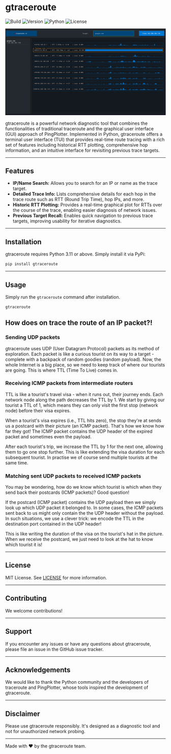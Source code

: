 # gtraceroute

![Build](https://img.shields.io/badge/build-passing-brightgreen)
![Version](https://img.shields.io/badge/version-0.1.0-blue)
![Python](https://img.shields.io/badge/Python-3.11-blue)
![License](https://img.shields.io/badge/License-MIT-green.svg)

![gtraceroute screenshot](banner.png)

gtraceroute is a powerful network diagnostic tool that combines the functionalities of traditional traceroute and the graphical user interface (GUI) approach of PingPlotter. Implemented in Python, gtraceroute offers a terminal user interface (TUI) that provides real-time route tracing with a rich set of features including historical RTT plotting, comprehensive hop information, and an intuitive interface for revisiting previous trace targets.

---

## Features

- **IP/Name Search:** Allows you to search for an IP or name as the trace target.
- **Detailed Trace Info:** Lists comprehensive details for each hop in the trace route such as RTT (Round Trip Time), hop IPs, and more.
- **Historic RTT Plotting:** Provides a real-time graphical plot for RTTs over the course of the trace, enabling easier diagnosis of network issues.
- **Previous Target Recall:** Enables quick navigation to previous trace targets, improving usability for iterative diagnostics.

---

## Installation

gtraceroute requires Python 3.11 or above. Simply install it via PyPi:

```bash
pip install gtraceroute
```

---

## Usage

Simply run the `gtraceroute` command after installation.
```bash
gtraceroute
```

## How does on trace the route of an IP packet?!

### Sending UDP packets

gtraceroute uses UDP (User Datagram Protocol) packets as its method of exploration. Each packet is like a curious tourist on its way to a target - complete with a backpack of random goodies (random payload). Now, the whole Internet is a big place, so we need to keep track of where our tourists are going. This is where TTL (Time To Live) comes in.

### Receiving ICMP packets from intermediate routers

TTL is like a tourist's travel visa - when it runs out, their journey ends. Each network node along the path decreases the TTL by 1. We start by giving our tourist a TTL of 1, which means they can only visit the first stop (network node) before their visa expires.

When a tourist's visa expires (i.e., TTL hits zero), the stop they're at sends us a postcard with their picture (an ICMP packet). That's how we know how far they got! The ICMP packet contains the UDP header of the expired packet and sometimes even the payload.

After each tourist's trip, we increase the TTL by 1 for the next one, allowing them to go one stop further. This is like extending the visa duration for each subsequent tourist. In practise we of course send multiple tourists at the same time.

### Matching sent UDP packets to received ICMP packets

You may be wondering, how do we know which tourist is which when they send back their postcards (ICMP packets)? Good question!

If the postcard (ICMP packet) contains the UDP payload then we simply look up which UDP packet it belonged to.
In some cases, the ICMP packets sent back to us might only contain the the UDP header without the payload. In such situations, we use a clever trick: we encode the TTL in the destination port contained in the UDP header!

This is like writing the duration of the visa on the tourist's hat in the picture. When we receive the postcard, we just need to look at the hat to know which tourist it is!



---

## License

MIT License. See [LICENSE](LICENSE) for more information.

---

## Contributing

We welcome contributions!

---

## Support

If you encounter any issues or have any questions about gtraceroute, please file an issue in the GitHub issue tracker.

---

## Acknowledgements

We would like to thank the Python community and the developers of traceroute and PingPlotter, whose tools inspired the development of gtraceroute.

---

## Disclaimer

Please use gtraceroute responsibly. It's designed as a diagnostic tool and not for unauthorized network probing.

---

Made with :heart: by the gtraceroute team.
